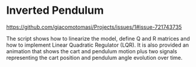 # Inverted Pendulum

https://github.com/giacomotomasi/Projects/issues/1#issue-721743735

The script shows how to linearize the model, define Q and R matrices and how to implement Linear Quadratic Regulator (LQR). It is also provided an animation that shows the cart and pendulum motion plus two signals representing the cart position and pendulum angle evolution over time.
